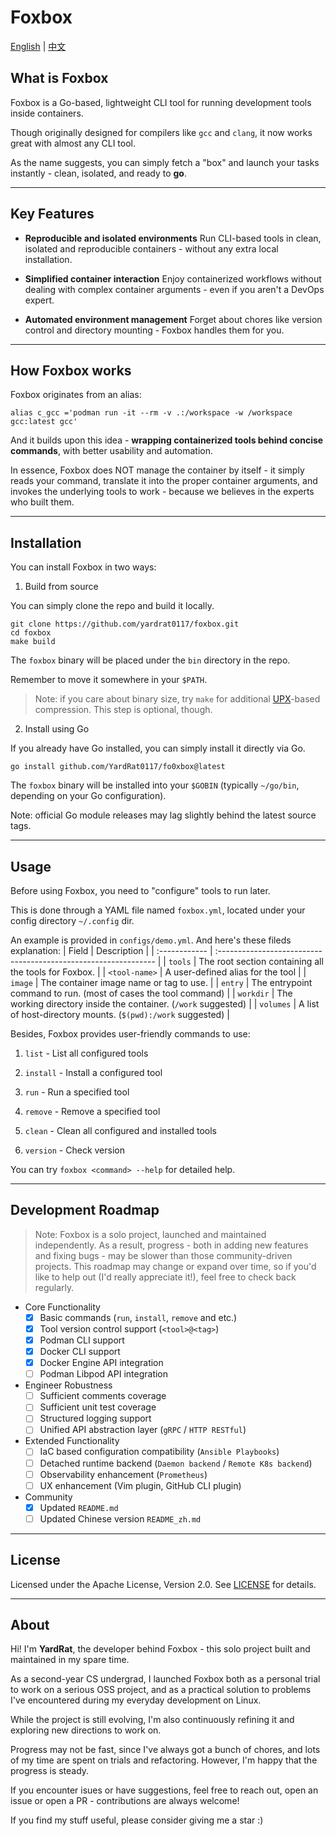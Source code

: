 # Foxbox

[English](./README.md) | [中文](./README_zh.md)

## What is Foxbox

Foxbox is a Go-based, lightweight CLI tool for running development tools inside containers.

Though originally designed for compilers like `gcc` and `clang`, it now works great with almost any CLI tool.

As the name suggests, you can simply fetch a "box" and launch your tasks instantly - clean, isolated, and ready to **go**.

---

## Key Features

- **Reproducible and isolated environments**
  Run CLI-based tools in clean, isolated and reproducible containers - without any extra local installation.

- **Simplified container interaction**
  Enjoy containerized workflows without dealing with complex container arguments - even if you aren't a DevOps expert.

- **Automated environment management**
  Forget about chores like version control and directory mounting - Foxbox handles them for you.

---

## How Foxbox works

Foxbox originates from an alias:

```shell
alias c_gcc ='podman run -it --rm -v .:/workspace -w /workspace gcc:latest gcc'
```

And it builds upon this idea - **wrapping containerized tools behind concise commands**, with better usability and automation.

In essence, Foxbox does NOT manage the container by itself - it simply reads your command, translate it into the proper container arguments, and invokes the underlying tools to work - because we believes in the experts who built them.

---

## Installation

You can install Foxbox in two ways:

1. Build from source

You can simply clone the repo and build it locally.

```shell
git clone https://github.com/yardrat0117/foxbox.git
cd foxbox
make build
```
The `foxbox` binary will be placed under the `bin` directory in the repo.

Remember to move it somewhere in your `$PATH`.

> Note: if you care about binary size, try `make` for additional [UPX](https://upx.github.io/)-based compression. This step is optional, though.

2. Install using Go

If you already have Go installed, you can simply install it directly via Go.

```shell
go install github.com/YardRat0117/fo0xbox@latest
```

The `foxbox` binary will be installed into your `$GOBIN` (typically `~/go/bin`, depending on your Go configuration).

Note: official Go module releases may lag slightly behind the latest source tags.

---

## Usage

Before using Foxbox, you need to "configure" tools to run later.

This is done through a YAML file named `foxbox.yml`, located under your config directory `~/.config` dir.

An example is provided in `configs/demo.yml`. And here's these fileds explanation:
| Field         | Description                                                     |
| :------------ | :-------------------------------------------------------------- |
| `tools`       | The root section containing all the tools for Foxbox.           |
| `<tool-name>` | A user-defined alias for the tool                               |
| `image`       | The container image name or tag to use.                         |
| `entry`       | The entrypoint command to run. (most of cases the tool command) |
| `workdir`     | The working directory inside the container. (`/work` suggested) |
| `volumes`     | A list of host-directory mounts. (`$(pwd):/work` suggested)     |

Besides, Foxbox provides user-friendly commands to use:

1. `list` - List all configured tools

2. `install` - Install a configured tool

3. `run` - Run a specified tool

4. `remove` - Remove a specified tool

5. `clean` - Clean all configured and installed tools

6. `version` - Check version

You can try `foxbox <command> --help` for detailed help.

---

## Development Roadmap

> Note: Foxbox is a solo project, launched and maintained independently.
> As a result, progress - both in adding new features and fixing bugs - may be slower than those community-driven projects.
> This roadmap may change or expand over time, so if you'd like to help out (I'd really appreciate it!), feel free to check back regularly.

- Core Functionality
    - [x] Basic commands (`run`, `install`, `remove` and etc.)
    - [x] Tool version control support (`<tool>@<tag>`)
    - [x] Podman CLI support
    - [x] Docker CLI support
    - [x] Docker Engine API integration
    - [ ] Podman Libpod API integration
- Engineer Robustness
    - [ ] Sufficient comments coverage
    - [ ] Sufficient unit test coverage
    - [ ] Structured logging support
    - [ ] Unified API abstraction layer (`gRPC` / `HTTP RESTful`)
- Extended Functionality
    - [ ] IaC based configuration compatibility (`Ansible Playbooks`)
    - [ ] Detached runtime backend (`Daemon backend` / `Remote K8s backend`)
    - [ ] Observability enhancement (`Prometheus`)
    - [ ] UX enhancement (Vim plugin, GitHub CLI plugin)
- Community
    - [x] Updated `README.md`
    - [ ] Updated Chinese version `README_zh.md`

---

## License

Licensed under the Apache License, Version 2.0. See [LICENSE](./LICENSE) for details.

---

## About

Hi! I'm **YardRat**, the developer behind Foxbox - this solo project built and maintained in my spare time.

As a second-year CS undergrad, I launched Foxbox both as a personal trial to work on a serious OSS project, and as a practical solution to problems I've encountered during my everyday development on Linux.

While the project is still evolving, I'm also continuously refining it and exploring new directions to work on.

Progress may not be fast, since I've always got a bunch of chores, and lots of my time are spent on trials and refactoring. However, I'm happy that the progress is steady.

If you encounter isues or have suggestions, feel free to reach out, open an issue or open a PR - contributions are always welcome!

If you find my stuff useful, please consider giving me a star :)
